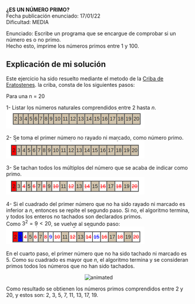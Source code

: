  **¿ES UN NÚMERO PRIMO?**  
 Fecha publicación enunciado: 17/01/22  
 Dificultad: MEDIA  
 
Enunciado: Escribe un programa que se encargue de comprobar si un número es o no primo.  
Hecho esto, imprime los números primos entre 1 y 100.  

## Explicación de mi solución

Este ejercicio ha sido resuelto mediante el metodo de la [Criba de Eratostenes](https://es.wikipedia.org/wiki/Criba_de_Erat%C3%B3stenes). la criba, consta de los siguientes pasos: 

Para una n = 20

1- Listar los números naturales comprendidos entre 2 hasta *n*.  
![](https://github.com/dvd23m/RetosMoureDev/blob/main/Reto3_NumerosPrimos/Captura%20desde%202022-09-07%2018-22-31.png)  

2- Se toma el primer número no rayado ni marcado, como número primo.  
![](https://github.com/dvd23m/RetosMoureDev/blob/main/Reto3_NumerosPrimos/Captura%20desde%202022-09-07%2018-23-04.png)  

3- Se tachan todos los múltiplos del número que se acaba de indicar como primo.  
![](https://github.com/dvd23m/RetosMoureDev/blob/main/Reto3_NumerosPrimos/Captura%20desde%202022-09-07%2018-23-09.png)  

4- Si el cuadrado del primer número que no ha sido rayado ni marcado es inferior a *n*, entonces se repite el segundo paso. Si no, el algoritmo termina, y todos los enteros no tachados son declarados primos.  
Como $3^2 = 9 < 20$, se vuelve al segundo paso:  
![](https://github.com/dvd23m/RetosMoureDev/blob/main/Reto3_NumerosPrimos/Captura%20desde%202022-09-07%2018-23-14.png)  

En el cuarto paso, el primer número que no ha sido tachado ni marcado es 5. Como su cuadrado es mayor que *n*, el algoritmo termina y se consideran primos todos los números que no han sido tachados.

<p align="center">
<img src="https://user-images.githubusercontent.com/68005809/188928576-acc2eaed-a42a-40f2-a967-0fe5eed8e1f5.gif" alt="animated" />
</p>

Como resultado se obtienen los números primos comprendidos entre 2 y 20, y estos son: 2, 3, 5, 7, 11, 13, 17, 19.
